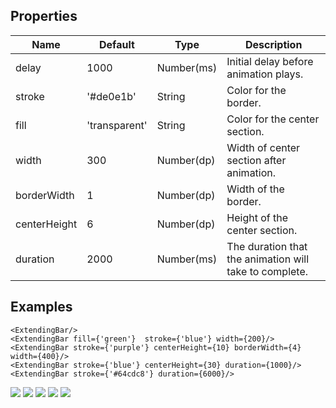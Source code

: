 
## Properties
Name                | Default                  |  Type      | Description
--------------------|--------------------------|------------|--------------------------------------------------------
delay               | 1000                     | Number(ms) | Initial delay before animation plays.
stroke              | '#de0e1b'                | String     | Color for the border.
fill                | 'transparent'            | String     | Color for the center section.
width               | 300                      | Number(dp) | Width of center section after animation.
borderWidth         | 1                        | Number(dp) | Width of the border.
centerHeight        | 6                        | Number(dp) | Height of the center section.
duration            | 2000                     | Number(ms) | The duration that the animation will take to complete.

## Examples
```
<ExtendingBar/>
<ExtendingBar fill={'green'}  stroke={'blue'} width={200}/>
<ExtendingBar stroke={'purple'} centerHeight={10} borderWidth={4} width={400}/>
<ExtendingBar stroke={'blue'} centerHeight={30} duration={1000}/>
<ExtendingBar stroke={'#64cdc8'} duration={6000}/>
```
![](https://www.dropbox.com/s/hdsbypeee5avqe6/extending_bar_1.gif?dl=1)
![](https://www.dropbox.com/s/n2kr0nhpmt8s4ql/extending_bar_2.gif?dl=1)
![](https://www.dropbox.com/s/dkkkq2gr5ek23kj/extending_bar_3.gif?dl=1)
![](https://www.dropbox.com/s/tfcm233tw07n5ll/extending_bar_4.gif?dl=1)
![](https://www.dropbox.com/s/pwmc4tbyprfbpzx/extending_bar_5.gif?dl=1)
